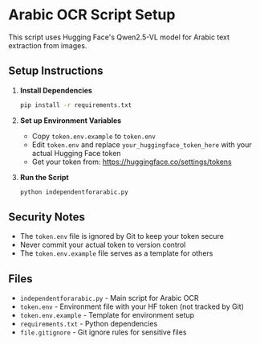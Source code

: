 # Arabic OCR Script Setup

This script uses Hugging Face's Qwen2.5-VL model for Arabic text extraction from images.

## Setup Instructions

1. **Install Dependencies**
   ```bash
   pip install -r requirements.txt
   ```

2. **Set up Environment Variables**
   - Copy `token.env.example` to `token.env`
   - Edit `token.env` and replace `your_huggingface_token_here` with your actual Hugging Face token
   - Get your token from: https://huggingface.co/settings/tokens

3. **Run the Script**
   ```bash
   python independentforarabic.py
   ```

## Security Notes

- The `token.env` file is ignored by Git to keep your token secure
- Never commit your actual token to version control
- The `token.env.example` file serves as a template for others

## Files

- `independentforarabic.py` - Main script for Arabic OCR
- `token.env` - Environment file with your HF token (not tracked by Git)
- `token.env.example` - Template for environment setup
- `requirements.txt` - Python dependencies
- `file.gitignore` - Git ignore rules for sensitive files
